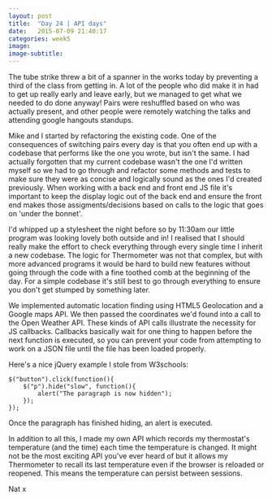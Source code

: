 ```yaml
---
layout: post
title:  "Day 24 | API days"
date:   2015-07-09 21:40:17
categories: week5
image: 
image-subtitle: 
---
```


The tube strike threw a bit of a spanner in the works today by preventing a third of the class from getting in. A lot of the people who did make it in had to get up really early and leave early, but we managed to get what we needed to do done anyway! Pairs were reshuffled based on who was actually present, and other people were remotely watching the talks and attending google hangouts standups.

Mike and I started by refactoring the existing code. One of the consequences of switching pairs every day is that you often end up with a codebase that performs like the one you wrote, but isn't the same. I had actually forgotten that my current codebase wasn't the one I'd written myself so we had to go through and refactor some methods and tests to make sure they were as concise and logically sound as the ones I'd created previously. When working with a back end and front end JS file it's important to keep the display logic out of the back end and ensure the front end makes those assigments/decisions based on calls to the logic that goes on 'under the bonnet'. 

I'd whipped up a stylesheet the night before so by 11:30am our little program was looking lovely both outside and in! I realised that I should really make the effort to check everything through every single time I inherit a new codebase. The logic for Thermometer was not that complex, but with more advanced programs it would be hard to build new features without going through the code with a fine toothed comb at the beginning of the day. For a simple codebase it's still best to go through everything to ensure you don't get stumped by something later. 

We implemented automatic location finding using HTML5 Geolocation and a Google maps API. We then passed the coordinates we'd found into a call to the Open Weather API. These kinds of API calls illustrate the necessity for JS callbacks. Callbacks basically wait for one thing to happen before the next function is executed, so you can prevent your code from attempting to work on a JSON file until the file has been loaded properly.

Here's a nice jQuery example I stole from W3schools:

	$("button").click(function(){
	    $("p").hide("slow", function(){
	        alert("The paragraph is now hidden");
	    });
	});

Once the paragraph has finished hiding, an alert is executed.

In addition to all this, I made my own API which records my thermostat's temperature (and the time) each time the temperature is changed. It might not be the most exciting API you've ever heard of but it allows my Thermometer to recall its last temperature even if the browser is reloaded or reopened. This means the temperature can persist between sessions. 

Nat x
